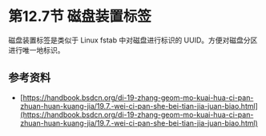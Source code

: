 # 第12.7节 磁盘装置标签

磁盘装置标签是类似于 Linux fstab 中对磁盘进行标识的 UUID。方便对磁盘分区进行唯一地标识。

## 参考资料

* [https://handbook.bsdcn.org/di-19-zhang-geom-mo-kuai-hua-ci-pan-zhuan-huan-kuang-jia/19.7.-wei-ci-pan-she-bei-tian-jia-juan-biao.html](https://handbook.bsdcn.org/di-19-zhang-geom-mo-kuai-hua-ci-pan-zhuan-huan-kuang-jia/19.7.-wei-ci-pan-she-bei-tian-jia-juan-biao.html)
